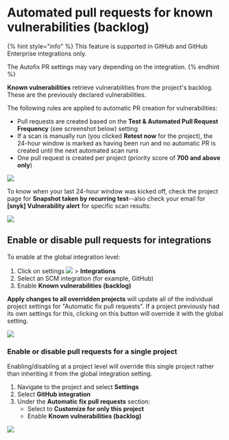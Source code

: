 # Automated pull requests for known vulnerabilities (backlog)

{% hint style="info" %}
This feature is supported in GitHub and GitHub Enterprise integrations only.

The Autofix PR settings may vary depending on the integration.
{% endhint %}

**Known vulnerabilities** retrieve vulnerabilities from the project's backlog. These are the previously declared vulnerabilities.

The following rules are applied to automatic PR creation for vulnerabilities:

* Pull requests are created based on the **Test & Automated Pull Request Frequency** (see screenshot below) setting
* If a scan is manually run (you clicked **Retest now** for the project), the 24-hour window is marked as having been run and no automatic PR is created until the next automated scan runs
* One pull request is created per project (priority score of **700 and above only**)

![](../../../.gitbook/assets/os1.png)

To know when your last 24-hour window was kicked off, check the project page for **Snapshot taken by recurring test**--also check your email for **\[snyk] Vulnerability alert** for specific scan results:

![](../../../.gitbook/assets/os2.png)

## Enable or disable pull requests for integrations

To enable at the global integration level:

1. Click on settings ![](../../../.gitbook/assets/cog\_icon.png) > **Integrations**
2. Select an SCM integration (for example, GitHub)
3. Enable **Known vulnerabilities (backlog)**

**Apply changes to all overridden projects** will update all of the individual project settings for "Automatic fix pull requests". If a project previously had its own settings for this, clicking on this button will override it with the global setting.

![](../../../.gitbook/assets/screen\_shot\_2021-05-24\_at\_12.23.38\_pm.png)

### Enable or disable pull requests for a single project

Enabling/disabling at a project level will override this single project rather than inheriting it from the global integration setting.

1. Navigate to the project and select **Settings**
2. Select **GitHub integration**
3. Under the **Automatic fix pull requests** section:
   * Select to **Customize for only this project**
   * Enable **Known vulnerabilities (backlog)**

![](../../../.gitbook/assets/os3.png)

